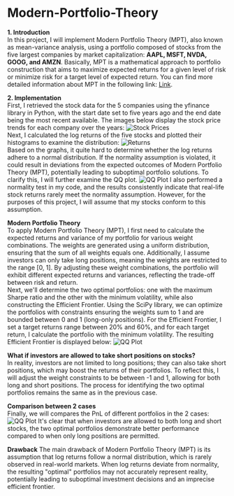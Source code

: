 # Modern-Portfolio-Theory  
**1. Introduction**  
In this project, I will implement Modern Portfolio Theory (MPT), also known as mean-variance analysis, using a portfolio composed of stocks from the five largest companies by market capitalization: **AAPL, MSFT, NVDA, GOOG, and AMZN**. Basically, MPT is a mathematical approach to portfolio construction that aims to maximize expected returns for a given level of risk or minimize risk for a target level of expected return. You can find more detailed information about MPT in the following link: [Link](https://en.wikipedia.org/wiki/Modern_portfolio_theory#:~:text=Modern%20portfolio%20theory%20(MPT),%20or%20mean-variance%20analysis,%20is).  

**2. Implementation**  
First, I retrieved the stock data for the 5 companies using the yfinance library in Python, with the start date set to five years ago and the end date being the most recent available. The images below display the stock price trends for each company over the years: ![Stock Prices](https://drive.google.com/uc?id=1lq-tYVQ9bo7gTwyiRFlI5bnudLcC2qEk)    
Next, I calculated the log returns of the five stocks and plotted their histograms to examine the distribution: ![Returns](https://drive.google.com/uc?id=1iBqabVagxIttpQpR04AlNEW3fhAKqBrU)  
Based on the graphs, it quite hard to determine whether the log returns adhere to a normal distribution. If the normality assumption is violated, it could result in deviations from the expected outcomes of Modern Portfolio Theory (MPT), potentially leading to suboptimal portfolio solutions. To clarify this, I will further examine the QQ plot. ![QQ Plot](https://drive.google.com/uc?id=1Dcmzl5WDMFNVH9HxyOPZ6V6jwrxfCZNT)
I also performed a normality test in my code, and the results consistently indicate that real-life stock returns rarely meet the normality assumption. However, for the purposes of this project, I will assume that my stocks conform to this assumption.  

**Modern Portfolio Theory**  
To apply Modern Portfolio Theory (MPT), I first need to calculate the expected returns and variance of my portfolio for various weight combinations. The weights are generated using a uniform distribution, ensuring that the sum of all weights equals one. Additionally, I assume investors can only take long positions, meaning the weights are restricted to the range [0, 1]. By adjusting these weight combinations, the portfolio will exhibit different expected returns and variances, reflecting the trade-off between risk and return.  
Next, we'll determine the two optimal portfolios: one with the maximum Sharpe ratio and the other with the minimum volatility, while also constructing the Efficient Frontier. Using the SciPy library, we can optimize the portfolios with constraints ensuring the weights sum to 1 and are bounded between 0 and 1 (long-only positions). For the Efficient Frontier, I set a target returns range between 20% and 60%, and for each target return, I calculate the portfolio with the minimum volatility. The resulting Efficient Frontier is displayed below:  ![QQ Plot](https://drive.google.com/uc?id=1T3ivmV1uVl3HR3xBk2p24EBt-M0LcGc3)

**What if investors are allowed to take short positions on stocks?**  
In reality, investors are not limited to long positions; they can also take short positions, which may boost the returns of their portfolios. To reflect this, I will adjust the weight constraints to be between -1 and 1, allowing for both long and short positions. The process for identifying the two optimal portfolios remains the same as in the previous case.  

**Comparison between 2 cases**  
Finally, we will compares the PnL of different portfolios in the 2 cases: ![QQ Plot](https://drive.google.com/uc?id=1fxX-n8HIH3PYofZpyfio600ogVLHwSbH)
It's clear that when investors are allowed to both long and short stocks, the two optimal portfolios demonstrate better performance compared to when only long positions are permitted.  

**Drawback**
The main drawback of Modern Portfolio Theory (MPT) is its assumption that log returns follow a normal distribution, which is rarely observed in real-world markets. When log returns deviate from normality, the resulting "optimal" portfolios may not accurately represent reality, potentially leading to suboptimal investment decisions and an imprecise efficient frontier.





